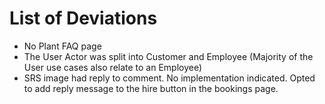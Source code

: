# List of Deviations
- No Plant FAQ page
- The User Actor was split into Customer and Employee (Majority of the User use cases also relate to an Employee)
- SRS image had reply to comment. No implementation indicated. Opted to add reply message to the hire button in the bookings page.
